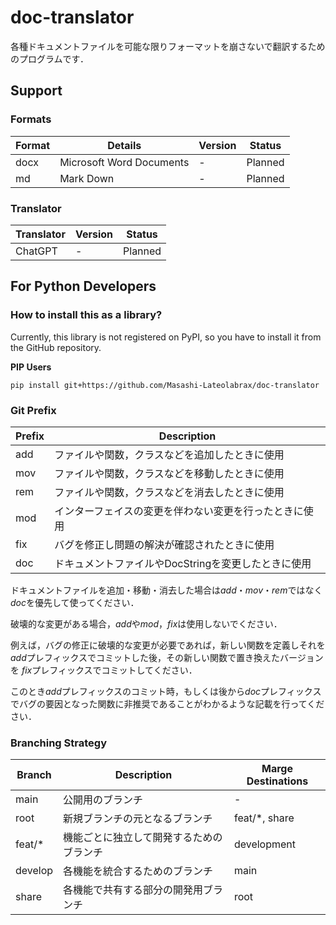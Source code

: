 # doc-translator

各種ドキュメントファイルを可能な限りフォーマットを崩さないで翻訳するためのプログラムです．

## Support

### Formats

| Format | Details                  | Version | Status  |
|--------|--------------------------|---------|---------|
| docx   | Microsoft Word Documents | -       | Planned |
| md     | Mark Down                | -       | Planned |

### Translator

| Translator | Version | Status  |
|------------|---------|---------|
| ChatGPT    | -       | Planned |

## For Python Developers

### How to install this as a library?

Currently, this library is not registered on PyPI, so you have to install it from the GitHub repository.

**PIP Users**

```commandline
pip install git+https://github.com/Masashi-Lateolabrax/doc-translator
```

### Git Prefix

| Prefix | Description                    |
|--------|--------------------------------|
| add    | ファイルや関数，クラスなどを追加したときに使用        |
| mov    | ファイルや関数，クラスなどを移動したときに使用        |
| rem    | ファイルや関数，クラスなどを消去したときに使用        |
| mod    | インターフェイスの変更を伴わない変更を行ったときに使用    |
| fix    | バグを修正し問題の解決が確認されたときに使用         |
| doc    | ドキュメントファイルやDocStringを変更したときに使用 |

ドキュメントファイルを追加・移動・消去した場合は*add*・*mov*・*rem*ではなく*doc*を優先して使ってください．

破壊的な変更がある場合，*add*や*mod*，*fix*は使用しないでください．

例えば，バグの修正に破壊的な変更が必要であれば，新しい関数を定義しそれを*add*プレフィックスでコミットした後，その新しい関数で置き換えたバージョンを
*fix*プレフィックスでコミットしてください．

このとき*add*プレフィックスのコミット時，もしくは後から*doc*プレフィックスでバグの要因となった関数に非推奨であることがわかるような記載を行ってください．

### Branching Strategy

| Branch  | Description          | Marge Destinations |
|---------|----------------------|--------------------|
| main    | 公開用のブランチ             | -                  |
| root    | 新規ブランチの元となるブランチ      | feat/*, share      |
| feat/*  | 機能ごとに独立して開発するためのブランチ | development        |
| develop | 各機能を統合するためのブランチ      | main               |
| share   | 各機能で共有する部分の開発用ブランチ   | root               |
